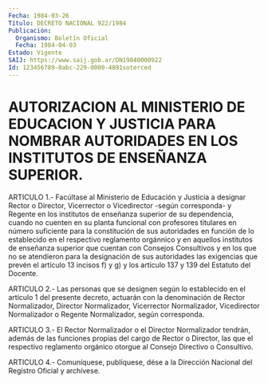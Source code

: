 ```yaml
---
Fecha: 1984-03-26
Título: DECRETO NACIONAL 922/1984
Publicación:
  Organismo: Boletín Oficial
  Fecha: 1984-04-03
Estado: Vigente
SAIJ: https://www.saij.gob.ar/DN19840000922
Id: 123456789-0abc-229-0000-4891soterced
---
```

# AUTORIZACION AL MINISTERIO DE EDUCACION Y JUSTICIA PARA NOMBRAR AUTORIDADES EN LOS INSTITUTOS DE ENSEÑANZA SUPERIOR.

<a id="1"></a>
ARTICULO  1.-  Facúltase  al  Ministerio  de Educación y Justicia a designar  Rector  o  Director,  Vicerrector  o Vicedirector  -según corresponda- y Regente en los institutos de enseñanza  superior  de su  dependencia,  cuando  no  cuenten  en  su  planta funcional con profesores titulares en número suficiente para la  constitución  de sus  autoridades  en  función  de  lo  establecido en el respectivo reglamento  orgánnico  y  en  aquellos  institutos    de  enseñanza superior que cuentan con Consejos Consultivos y en los  que  no  se atendieron  para  la  designación de sus autoridades las exigencias que prevén el artículo  13 incisos f) y g) y los artículo 137 y 139 del Estatuto del Docente.

<a id="2"></a>
ARTICULO  2.-  Las personas que se designen según lo establecido en el artículo 1 del  presente  decreto,  actuarán con la denominación de    Rector  Normalizador,  Director  Normalizador,    Vicerrector Normalizador,  Vicedirector  Normalizador  o  Regente Normalizador, según corresponda.

<a id="3"></a>
ARTICULO  3.-  El  Rector  Normalizador  o el Director Normalizador tendrán,  además de las funciones propias del  cargo  de  Rector  o Director, las  que  el  respectivo  reglamento  orgánico otorgue al Consejo Directivo o Consultivo.

<a id="4"></a>
ARTICULO  4.- Comuníquese, publíquese, dése a la Dirección Nacional del Registro Oficial y archívese.